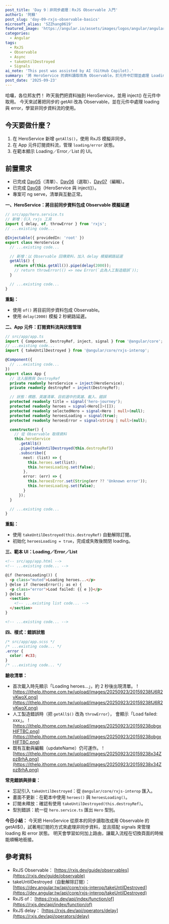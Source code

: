 ```yaml
---
post_title: 'Day 9｜非同步處理：RxJS Observable 入門'
author1: '阿蘇'
post_slug: 'day-09-rxjs-observable-basics'
microsoft_alias: 'SZZhang0619'
featured_image: 'https://angular.io/assets/images/logos/angular/angular.svg'
categories:
  - Angular
tags:
  - RxJS
  - Observable
  - Async
  - takeUntilDestroyed
  - Signals
ai_note: 'This post was assisted by AI (GitHub Copilot).'
summary: '將 HeroService 的資料讀取改為 Observable，於元件中訂閱並處理 Loading 與 Error，為 Day10 路由與 Day12 HTTP 鋪路。'
post_date: '2025-09-23'
---
```


哈囉，各位邦友們！
昨天我們把資料抽到 HeroService，並用 inject() 在元件中取用。
今天來試著把同步的 getAll 改為 Observable，並在元件中處理 loading 與 error，學習非同步資料流的使用。

## 今天要做什麼？
1. 在 HeroService 新增 `getAll$()`，使用 RxJS 模擬非同步。
2. 在 App 元件訂閱資料流，管理 `loading/error` 狀態。
3. 在範本顯示 Loading／Error／List 的 UI。

## 前置需求
- 已完成 [Day05](https://ithelp.ithome.com.tw/articles/10383468)（清單）、[Day06](https://ithelp.ithome.com.tw/articles/10384071)（選取）、[Day07](https://ithelp.ithome.com.tw/articles/10384956)（編輯）。
- 已完成 [Day08](https://ithelp.ithome.com.tw/articles/10385262)（HeroService 與 inject()）。
- 專案可 ng serve，清單與互動正常。

**一、HeroService：將目前同步資料包成 Observable 模擬延遲**
```ts
// src/app/hero.service.ts
// 新增：引入 rxjs 工具
import { delay, of, throwError } from 'rxjs';
// ...existing code...

@Injectable({ providedIn: 'root' })
export class HeroService {
  // ...existing code...

  // 新增：以 Observable 回傳資料，加入 delay 模擬網路延遲
  getAll$() {
    return of(this.getAll()).pipe(delay(2000));
    // return throwError(() => new Error(`此為人工製造錯誤`));
  }

  // ...existing code...
}
```

**重點：**
- 使用 `of()` 將目前同步資料包成 Observable。
- 使用 `delay(2000)` 模擬 2 秒網路延遲。

**二、App 元件：訂閱資料流與狀態管理**
```ts
// src/app/app.ts
import { Component, DestroyRef, inject, signal } from '@angular/core';
// ...existing code...
import { takeUntilDestroyed } from '@angular/core/rxjs-interop';

@Component({
  // ...existing code...
})
export class App {
  // 注入服務與 DestroyRef
  private readonly heroService = inject(HeroService);
  private readonly destroyRef = inject(DestroyRef);

  // 狀態：標題、英雄清單、目前選中的英雄、載入、錯誤
  protected readonly title = signal('hero-journey');
  protected readonly heroes = signal<Hero[]>([]);
  protected readonly selectedHero = signal<Hero | null>(null);
  protected readonly heroesLoading = signal(true);
  protected readonly heroesError = signal<string | null>(null);

  constructor() {
    // 從 Observable 取得資料
    this.heroService
      .getAll$()
      .pipe(takeUntilDestroyed(this.destroyRef))
      .subscribe({
        next: (list) => {
          this.heroes.set(list);
          this.heroesLoading.set(false);
        },
        error: (err) => {
          this.heroesError.set(String(err ?? 'Unknown error'));
          this.heroesLoading.set(false);
        }
      });
  }

  // ...existing code...
}
```

**重點：**
- 使用 `takeUntilDestroyed(this.destroyRef)` 自動解除訂閱。
- 初始化 `heroesLoading = true`，完成或失敗後關閉 loading。

**三、範本 UI：Loading／Error／List**
```html
<!-- src/app/app.html -->
<!-- ...existing code... -->

@if (heroesLoading()) {
  <p class="muted">Loading heroes...</p>
} @else if (heroesError(); as e) {
  <p class="error">Load failed: {{ e }}</p>
} @else {
  <section>
    <!-- ...existing list code... -->
  </section>
}

<!-- ...existing code... -->
```

**四、樣式：錯誤狀態**
```scss
/* src/app/app.scss */
/* ...existing code... */
.error {
  color: #c33;
}
/* ...existing code... */
```

**驗收清單：**
- 首次載入時先顯示「Loading heroes...」，約 2 秒後出現清單。
![https://ithelp.ithome.com.tw/upload/images/20250923/20159238fJ6R2vKwoX.png](https://ithelp.ithome.com.tw/upload/images/20250923/20159238fJ6R2vKwoX.png)
- 人工製造錯誤時（把 `getAll$()` 改為 `throwError`），
  會顯示「Load failed: xxx」。
![https://ithelp.ithome.com.tw/upload/images/20250923/20159238obgxHlFTBC.png](https://ithelp.ithome.com.tw/upload/images/20250923/20159238obgxHlFTBC.png)
- 既有互動與編輯（updateName）仍可運作。
![https://ithelp.ithome.com.tw/upload/images/20250923/20159238x34Zpz8rhA.png](https://ithelp.ithome.com.tw/upload/images/20250923/20159238x34Zpz8rhA.png)

**常見錯誤與排查：**
- 忘記引入 `takeUntilDestroyed`：從 `@angular/core/rxjs-interop` 匯入。
- 畫面不更新：在範本中使用 `heroes()` 與 `heroesLoading()`。
- 訂閱未釋放：確認有使用 `takeUntilDestroyed(this.destroyRef)`。
- 型別錯誤：統一從 `hero.service.ts` 匯出 `Hero` 型別。

**今日小結：**
今天把 HeroService 從原本的同步讀取改成用 Observable 的 getAll$()，試著用訂閱的方式來處理非同步資料，並且搭配 signals 來管理 loading 和 error 狀態。
明天會學習如何加上路由，讓載入流程在切換頁面的時候能順暢地銜接。

## 參考資料
- RxJS Observable：
  [https://rxjs.dev/guide/observables](https://rxjs.dev/guide/observable)
- takeUntilDestroyed（自動解除訂閱）：
  [https://dev.angular.tw/api/core/rxjs-interop/takeUntilDestroyed](https://dev.angular.tw/api/core/rxjs-interop/takeUntilDestroyed)
- RxJS of：
  [https://rxjs.dev/api/index/function/of](https://rxjs.dev/api/index/function/of)
- RxJS delay：
  [https://rxjs.dev/api/operators/delay](https://rxjs.dev/api/operators/delay)